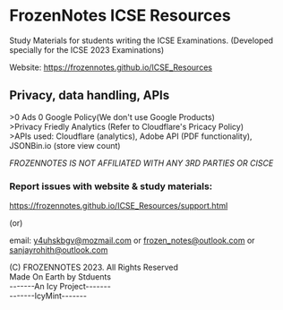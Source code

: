 <h1>FrozenNotes ICSE Resources</h1>

Study Materials for students writing the ICSE Examinations. (Developed specially for the ICSE 2023 Examinations)

Website: https://frozennotes.github.io/ICSE_Resources

<h2>Privacy, data handling, APIs</h2>
>0 Ads 0 Google Policy(We don't use Google Products)
<br>
>Privacy Friedly Analytics (Refer to Cloudflare's Pricacy Policy)
<br>
>APIs used: Cloudflare (analytics), Adobe API (PDF functionality), JSONBin.io (store view count)

*FROZENNOTES IS NOT AFFILIATED WITH ANY 3RD PARTIES OR CISCE*

<h3>Report issues with website & study materials:</h3>

  https://frozennotes.github.io/ICSE_Resources/support.html
  
  (or)
  
  email: y4uhskbgv@mozmail.com or frozen_notes@outlook.com or sanjayrohith@outlook.com
  
(C) FROZENNOTES 2023. All Rights Reserved<br>
Made On Earth by Stduents<br>
      -------An Icy Project-------<br>
          -------IcyMint-------

